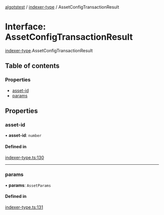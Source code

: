 [algotstest](../README.md) / [indexer-type](../modules/indexer_type.md) / AssetConfigTransactionResult

# Interface: AssetConfigTransactionResult

[indexer-type](../modules/indexer_type.md).AssetConfigTransactionResult

## Table of contents

### Properties

- [asset-id](indexer_type.AssetConfigTransactionResult.md#asset-id)
- [params](indexer_type.AssetConfigTransactionResult.md#params)

## Properties

### asset-id

• **asset-id**: `number`

#### Defined in

[indexer-type.ts:130](https://github.com/algorandfoundation/algokit-utils-ts/blob/b75e3eb/src/indexer-type.ts#L130)

___

### params

• **params**: `AssetParams`

#### Defined in

[indexer-type.ts:131](https://github.com/algorandfoundation/algokit-utils-ts/blob/b75e3eb/src/indexer-type.ts#L131)
